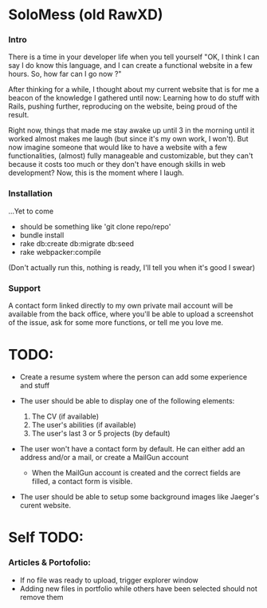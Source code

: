# SoloMess (old RawXD)

### Intro

There is a time in your developer life when you tell yourself "OK, I think I can say I do know this language, and I can create a functional website in a few hours. So, how far can I go now ?"

After thinking for a while, I thought about my current website that is for me a beacon of the knowledge I gathered until now: Learning how to do stuff with Rails, pushing further, reproducing on the website, being proud of the result.

Right now, things that made me stay awake up until 3 in the morning until it worked almost makes me laugh (but since it's my own work, I won't). But now imagine someone that would like to have a website with a few functionalities, (almost) fully manageable and customizable, but they can't because it costs too much or they don't have enough skills in web development? Now, this is the moment where I laugh.

### Installation

...Yet to come
- should be something like 'git clone repo/repo'
- bundle install
- rake db:create db:migrate db:seed
- rake webpacker:compile

(Don't actually run this, nothing is ready, I'll tell you when it's good I swear)

### Support

A contact form linked directly to my own private mail account will be available from the back office, where you'll be able to upload a screenshot of the issue, ask for some more functions, or tell me you love me.

# TODO: 

* Create a resume system where the person can add some experience and stuff
* The user should be able to display one of the following elements:
  1. The CV (if available)
  2. The user's abilities (if available)
  3. The user's last 3 or 5 projects (by default)
 
* The user won't have a contact form by default. He can either add an address and/or a mail, or create a MailGun account
  * When the MailGun account is created and the correct fields are filled, a contact form is visible.

* The user should be able to setup some background images like Jaeger's curent website.

# Self TODO:

### Articles & Portofolio:

* If no file was ready to upload, trigger explorer window
* Adding new files in portfolio while others have been selected should not remove them